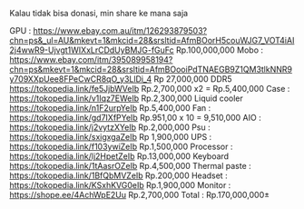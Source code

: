 Kalau tidak bisa donasi, min share ke mana saja

GPU : https://www.ebay.com.au/itm/126293879503?chn=ps&_ul=AU&mkevt=1&mkcid=28&srsltid=AfmBOorH5couWJG7_VOT4iAI2j4wwR9-Ujvgt1WIXxLrCDdUyBMJG-fGuFc Rp.100,000,000 
Mobo : https://www.ebay.com/itm/395089958194?chn=ps&mkevt=1&mkcid=28&srsltid=AfmBOooiPdTNAEGB9Z1QM3tlkNNR9y709XXpUee8FPeCwCR8qO_y3LlDi_4 Rp 27,000,000 
DDR5 https://tokopedia.link/fe5JjbWVeIb Rp.2,700,000 x2 = Rp.5,400,000 
Case : https://tokopedia.link/v1Iqz7EWeIb Rp.2,300,000 
Liquid cooler https://tokopedia.link/n1F2urpYeIb Rp.5,400,000 
Fan : https://tokopedia.link/gd7IXfPYeIb Rp.951,00 x 10 = 9,510,000 
AIO : https://tokopedia.link/j2vytzXYeIb Rp.2,000,000 
Psu : https://tokopedia.link/sxigxgaZeIb Rp 1,900,000 
UPS : https://tokopedia.link/f103ywiZeIb Rp.1,500,000 
Processor : https://tokopedia.link/lj2HpetZeIb Rp.13,000,000 
Keyboard https://tokopedia.link/1tAasrOZeIb Rp.4,500,000 
Thermal paste : https://tokopedia.link/1BfQbMVZeIb Rp.200,000 
Headset : https://tokopedia.link/KSxhKVG0eIb Rp.1,900,000 
Monitor : https://shope.ee/4AchWpE2Uu Rp.2,700,000 
Total : Rp.170,000,000±
